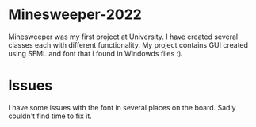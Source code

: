 # Minesweeper-2022

Minesweeper was my first project at University. I have created several classes each with different functionality. My project contains GUI created using SFML and font that i found in Windowds files :).  

# Issues

I have some issues with the font in several places on the board. Sadly couldn't find time to fix it. 
